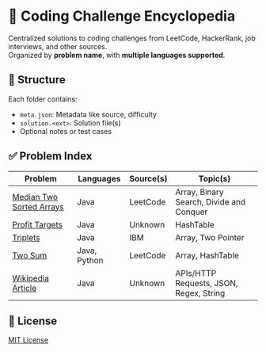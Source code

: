 # 🧠 Coding Challenge Encyclopedia

Centralized solutions to coding challenges from LeetCode, HackerRank, job interviews, and other sources.  
Organized by **problem name**, with **multiple languages supported**.


## 📁 Structure

Each folder contains:
- `meta.json`: Metadata like source, difficulty
- `solution.<ext>`: Solution file(s)
- Optional notes or test cases


## ✅ Problem Index

| Problem | Languages | Source(s) | Topic(s) |
|---------|-----------|-----------|----------|
| [Median Two Sorted Arrays](./challenges/median-two-sorted-arrays) | Java | LeetCode | Array, Binary Search, Divide and Conquer
| [Profit Targets](./challenges/profit-targets) | Java | Unknown | HashTable
| [Triplets](./challenges/triplets) | Java | IBM | Array, Two Pointer
| [Two Sum](./challenges/two-sum) | Java, Python | LeetCode | Array, HashTable
| [Wikipedia Article](./challenges/wikipedia-article) | Java | Unknown | APIs/HTTP Requests, JSON, Regex, String

## 📃 License

[MIT License](./LICENSE.txt)
